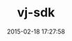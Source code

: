---
layout: post
title:  "vj-sdk"
repo:   "videojuicer/vj-sdk"
date:   2015-02-18 17:27:58
gemurl: http://github.com/videojuicer/vj-sdk
---